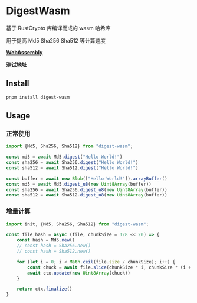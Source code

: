 # DigestWasm

基于 RustCrypto 库编译而成的 wasm 哈希库

用于提高 Md5 Sha256 Sha512 等计算速度

**[WebAssembly](https://developer.mozilla.org/zh-CN/docs/WebAssembly)**

**[测试地址](https://mllcms.github.io/digest-wasm/)**

## Install

```sh
pnpm install digest-wasm
```

## Usage

### 正常使用

```js
import {Md5, Sha256, Sha512} from "digest-wasm";

const md5 = await Md5.digest("Hello World!")
const sha256 = await Sha256.digest("Hello World!")
const sha512 = await Sha512.digest("Hello World!")
```

```js
const buffer = await new Blob(["Hello World!"]).arrayBuffer()
const md5 = await Md5.digest_u8(new Uint8Array(buffer))
const sha256 = await Sha256.digest_u8(new Uint8Array(buffer))
const sha512 = await Sha512.digest_u8(new Uint8Array(buffer))
```

### 增量计算

```js
import init, {Md5, Sha256, Sha512} from "digest-wasm";

const file_hash = async (file, chunkSize = 128 << 20) => {
    const hash = Md5.new()
    // const hash = Sha256.new()
    // const hash = Sha512.new()

    for (let i = 0; i < Math.ceil(file.size / chunkSize); i++) {
        const chuck = await file.slice(chunkSize * i, chunkSize * (i + 1)).arrayBuffer()
        await ctx.update(new Uint8Array(chuck))
    }

    return ctx.finalize()
}
```